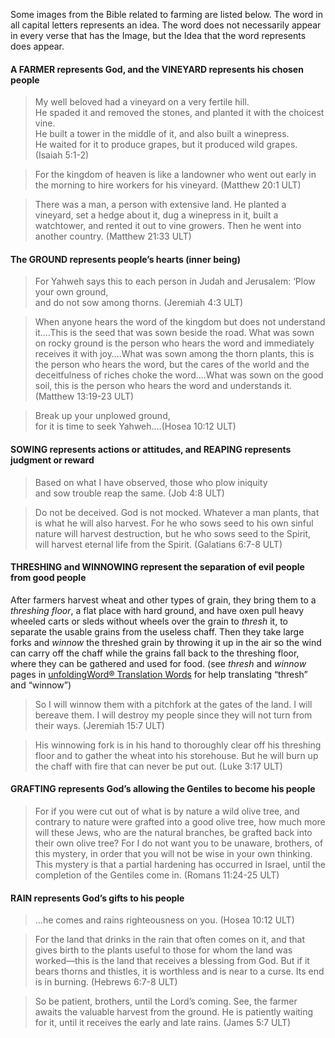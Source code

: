 
Some images from the Bible related to farming are listed below. The word in all capital letters represents an idea. The word does not necessarily appear in every verse that has the Image, but the Idea that the word represents does appear.

#### A FARMER represents God, and the VINEYARD represents his chosen people

> My well beloved had a vineyard on a very fertile hill.  
> He spaded it and removed the stones, and planted it with the choicest vine.  
> He built a tower in the middle of it, and also built a winepress.  
> He waited for it to produce grapes, but it produced wild grapes. (Isaiah 5:1-2)
  
> For the kingdom of heaven is like a landowner who went out early in the morning to hire workers for his vineyard. (Matthew 20:1 ULT) 
  
> There was a man, a person with extensive land. He planted a vineyard, set a hedge about it, dug a winepress in it, built a watchtower, and rented it out to vine growers. Then he went into another country. (Matthew 21:33 ULT)

#### The GROUND represents people’s hearts (inner being)

> For Yahweh says this to each person in Judah and Jerusalem: ‘Plow your own ground,  
> and do not sow among thorns. (Jeremiah 4:3 ULT)
  
> When anyone hears the word of the kingdom but does not understand it.…This is the seed that was sown beside the road. What was sown on rocky ground is the person who hears the word and immediately receives it with joy….What was sown among the thorn plants, this is the person who hears the word, but the cares of the world and the deceitfulness of riches choke the word.…What was sown on the good soil, this is the person who hears the word and understands it. (Matthew 13:19-23 ULT) 
  
> Break up your unplowed ground,  
> for it is time to seek Yahweh.…(Hosea 10:12 ULT)

#### SOWING represents actions or attitudes, and REAPING represents judgment or reward

> Based on what I have observed, those who plow iniquity  
> and sow trouble reap the same. (Job 4:8 ULT)
  
> Do not be deceived. God is not mocked. Whatever a man plants, that is what he will also harvest. For he who sows seed to his own sinful nature will harvest destruction, but he who sows seed to the Spirit, will harvest eternal life from the Spirit. (Galatians 6:7-8 ULT)

#### THRESHING and WINNOWING represent the separation of evil people from good people

After farmers harvest wheat and other types of grain, they bring them to a _threshing floor_, a flat place with hard ground, and have oxen pull heavy wheeled carts or sleds without wheels over the grain to _thresh_ it, to separate the usable grains from the useless chaff. Then they take large forks and _winnow_ the threshed grain by throwing it up in the air so the wind can carry off the chaff while the grains fall back to the threshing floor, where they can be gathered and used for food. (see *thresh* and *winnow* pages in [unfoldingWord® Translation Words](http://ufw.io/tw/) for help translating “thresh” and “winnow”)

> So I will winnow them with a pitchfork at the gates of the land. I will bereave them. I will destroy my people since they will not turn from their ways. (Jeremiah 15:7 ULT)


> His winnowing fork is in his hand to thoroughly clear off his threshing floor and to gather the wheat into his storehouse. But he will burn up the chaff with fire that can never be put out. (Luke 3:17 ULT) 

#### GRAFTING represents God’s allowing the Gentiles to become his people

> For if you were cut out of what is by nature a wild olive tree, and contrary to nature were grafted into a good olive tree, how much more will these Jews, who are the natural branches, be grafted back into their own olive tree? For I do not want you to be unaware, brothers, of this mystery, in order that you will not be wise in your own thinking. This mystery is that a partial hardening has occurred in Israel, until the completion of the Gentiles come in. (Romans 11:24-25 ULT)

#### RAIN represents God’s gifts to his people

> …he comes and rains righteousness on you. (Hosea 10:12 ULT)
  
> For the land that drinks in the rain that often comes on it, and that gives birth to the plants useful to those for whom the land was worked—this is the land that receives a blessing from God. But if it bears thorns and thistles, it is worthless and is near to a curse. Its end is in burning. (Hebrews 6:7-8 ULT) 


> So be patient, brothers, until the Lord’s coming. See, the farmer awaits the valuable harvest from the ground. He is patiently waiting for it, until it receives the early and late rains.  (James 5:7 ULT)
